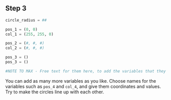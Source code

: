 ## Step 3

```python
circle_radius = ##

pos_1 = (0, 0) 
col_1 = (255, 255, 0)

pos_2 = (#, #, #)
col_2 = (#, #, #)

pos_3 = ()
pos_3 = ()

#NOTE TO MAX - Free text for them here, to add the variables that they want.
```

You can add as many more variables as you like. Choose names for the variables such as `pos_4` and `col_4`, and give them coordinates and values. Try to make the circles line up with each other.




